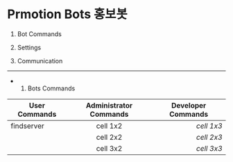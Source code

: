 Prmotion Bots 홍보봇 
=============
1. Bot Commands

2. Settings

3. Communication

---------------------------------------
+ 1. Bots Commands

|  <center>User Commands</center> |  <center>Administrator Commands</center> |  <center>Developer Commands</center> |
|:--------|:--------:|--------:|
|findserver | <center>cell 1x2 </center> |*cell 1x3* |
| | <center>cell 2x2 </center> |*cell 2x3* |
| | <center>cell 3x2 </center> |*cell 3x3* |
  
